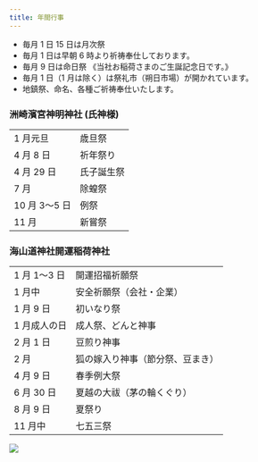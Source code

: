 ```yaml
---
title: 年間行事
---
```


- 毎月 1 日 15 日は月次祭
- 毎月 1 日は早朝 6 時より祈祷奉仕しております。
- 毎月 9 日は命日祭 《当社お稲荷さまのご生誕記念日です。》
- 毎月 1 日（1 月は除く）は祭礼市（朔日市場）が開かれています。
- 地鎮祭、命名、各種ご祈祷奉仕いたします。

### 洲崎濱宮神明神社 (氏神様)

|               |            |
| ------------- | ---------- |
| 1 月元旦      | 歳旦祭     |
| 4 月 8 日     | 祈年祭り   |
| 4 月 29 日　  | 氏子誕生祭 |
| 7 月          | 除蝗祭     |
| 10 月 3〜5 日 | 例祭       |
| 11 月         | 新嘗祭     |

### 海山道神社開運稲荷神社

|              |                                  |
| ------------ | -------------------------------- |
| 1 月 1〜3 日 | 開運招福祈願祭                   |
| 1 月中       | 安全祈願祭（会社・企業）         |
| 1 月 9 日    | 初いなり祭                       |
| 1 月成人の日 | 成人祭、どんと神事               |
| 2 月 1 日    | 豆煎り神事                       |
| 2 月         | 狐の嫁入り神事（節分祭、豆まき） |
| 4 月 9 日    | 春季例大祭                       |
| 6 月 30 日   | 夏越の大祓（茅の輪くぐり）       |
| 8 月 9 日    | 夏祭り                           |
| 11 月中      | 七五三祭                         |

![](/img/events-2870.jpg)
